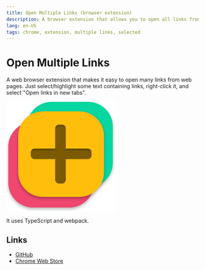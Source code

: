 ```yaml
---
title: Open Multiple Links (browser extension)
description: A browser extension that allows you to open all links from selected text at once 
lang: en-US
tags: chrome, extension, multiple links, selected
---
```


# Open Multiple Links

A web browser extension that makes it easy to open many links from web pages.
Just select/highlight some text containing links, right-click it, and select
"Open links in new tabs".

![](./assets/open-multiple-links-logo.png)

It uses TypeScript and webpack.

## Links

- [GitHub](https://github.com/marcinjahn/open-multiple-links-browser-extension)
- [Chrome Web Store](https://chrome.google.com/webstore/detail/open-multiple-links/aihgofmdijjhegajmdomlafeiklofndl)